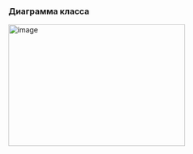 <H3>Диаграмма класса</H3> 
<img width="348" height="240" alt="image" src="https://github.com/user-attachments/assets/549f5575-72b9-4112-9851-4c22de82f686" />
